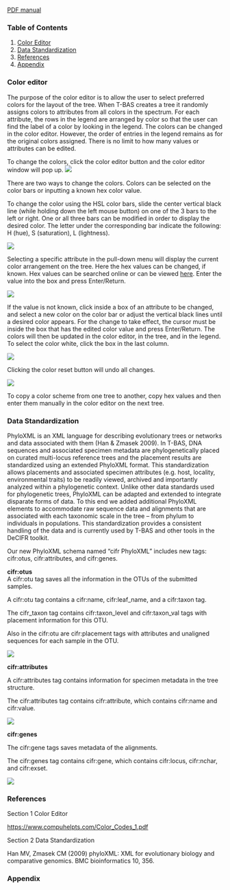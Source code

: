 [PDF manual](data/tbas-documentation/TBAS_User_Manual_v2.1.pdf)

### Table of Contents
1. [Color Editor](#color-editor)
2. [Data Standardization](#data-standardization)
3. [References](#references)
4. [Appendix](#appendix)
   


### Color editor


The purpose of the color editor is to allow the user to select preferred colors for the layout of the tree. When T-BAS creates a tree it randomly assigns colors to attributes from all colors in the spectrum. For each attribute, the rows in the legend are arranged by color so that the user can find the label of a color by looking in the legend. The colors can be changed in the color editor. However, the order of entries in the legend remains as for the original colors assigned. There is no limit to how many values or attributes can be edited.

To change the colors, click the color editor button and the color editor window will pop up. 
![](images/tbas-documentation/color_editor1.png)

There are two ways to change the colors. Colors can be selected on the color bars or inputting a known hex color value.

To change the color using the HSL color bars, slide the center vertical black line (while holding down the left mouse button) on one of the 3 bars to the left or right. One or all three bars can be modified in order to display the desired color. The letter under the corresponding bar indicate the following: H (hue), S (saturation), L (lightness).

![](images/tbas-documentation/color_editor2.png)

Selecting a specific attribute in the pull-down menu will display the current color arrangement on the tree. Here the hex values can be changed, if known. Hex values can be searched online or can be viewed [here](data/tbas-documentation/Color_Codes_1.pdf). Enter the value into the box and press Enter/Return. 

![](images/tbas-documentation/color_editor3.png)

If the value is not known, click inside a box of an attribute to be changed, and select a new color on the color bar or adjust the vertical black lines until a desired color appears. For the change to take effect, the cursor must be inside the box that has the edited color value and press Enter/Return. The colors will then be updated in the color editor, in the tree, and in the legend. To select the color white, click the box in the last column.

![](images/tbas-documentation/color_editor4.png)

Clicking the color reset button will undo all changes.

![](images/tbas-documentation/color_editor5.png)

To copy a color scheme from one tree to another, copy hex values and then enter them manually in the color editor on the next tree.

### Data Standardization

PhyloXML is an XML language for describing evolutionary trees or networks and data associated with them (Han & Zmasek 2009). In T-BAS, DNA sequences and associated specimen metadata are phylogenetically placed on curated multi-locus reference trees and the placement results are standardized using an extended PhyloXML format. This standardization allows placements and associated specimen attributes (e.g. host, locality, environmental traits) to be readily viewed, archived and importantly analyzed within a phylogenetic context. Unlike other data standards used for phylogenetic trees, PhyloXML can be adapted and extended to integrate disparate forms of data. To this end we added additional PhyloXML elements to accommodate raw sequence data and alignments that are associated with each taxonomic scale in the tree – from phylum to individuals in populations. This standardization provides a consistent handling of the data and is currently used by T-BAS and other tools in the DeCIFR toolkit. 


Our new PhyloXML schema named “cifr PhyloXML” includes new tags: cifr:otus, cifr:attributes, and cifr:genes. 

**cifr:otus**  
A cifr:otu tag saves all the information in the OTUs of the submitted samples.

A cifr:otu tag contains a cifr:name, cifr:leaf_name, and a cifr:taxon tag. 

The cifr_taxon tag contains cifr:taxon_level and cifr:taxon_val tags with placement information for this OTU. 

Also in the cifr:otu are cifr:placement tags with attributes and unaligned sequences for each sample in the OTU.

![](images/tbas-documentation/data_standardization1.png)

**cifr:attributes**   

A cifr:attributes tag contains information for specimen metadata in the tree structure. 

The cifr:attributes tag contains cifr:attribute, which contains cifr:name and cifr:value.

![](images/tbas-documentation/data_standardization2.png)

**cifr:genes**   

The cifr:gene tags saves metadata of the alignments. 

The cifr:genes tag contains cifr:gene, which contains cifr:locus, cifr:nchar, and cifr:exset. 

![](images/tbas-documentation/data_standardization3.png)

### References

Section 1 Color Editor

https://www.compuhelpts.com/Color_Codes_1.pdf

Section 2 Data Standardization

Han MV, Zmasek CM (2009) phyloXML: XML for evolutionary biology and comparative genomics. BMC bioinformatics 10, 356.


### Appendix
